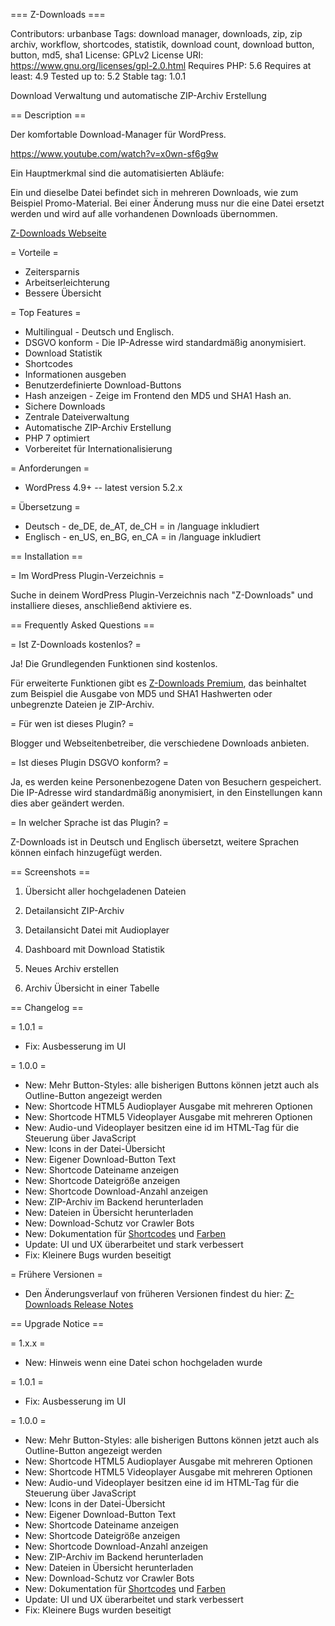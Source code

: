 === Z-Downloads ===

Contributors: urbanbase
Tags: download manager, downloads, zip, zip archiv, workflow, shortcodes, statistik, download count, download button, button, md5, sha1
License: GPLv2
License URI: https://www.gnu.org/licenses/gpl-2.0.html
Requires PHP: 5.6
Requires at least: 4.9
Tested up to: 5.2
Stable tag: 1.0.1

Download Verwaltung und automatische ZIP-Archiv Erstellung

== Description ==

Der komfortable Download-Manager für WordPress.

https://www.youtube.com/watch?v=x0wn-sf6g9w

Ein Hauptmerkmal sind die automatisierten Abläufe:

Ein und dieselbe Datei befindet sich in mehreren Downloads, wie zum Beispiel Promo-Material. Bei einer Änderung muss nur die eine Datei ersetzt werden und wird auf alle vorhandenen Downloads übernommen.

[Z-Downloads Webseite](https://code.urban-base.net/z-downloads?utm_source=wporg)

= Vorteile =

- Zeitersparnis
- Arbeitserleichterung
- Bessere Übersicht

= Top Features =

- Multilingual - Deutsch und Englisch.
- DSGVO konform - Die IP-Adresse wird standardmäßig anonymisiert.
- Download Statistik
- Shortcodes
- Informationen ausgeben
- Benutzerdefinierte Download-Buttons
- Hash anzeigen - Zeige im Frontend den MD5 und SHA1 Hash an.
- Sichere Downloads
- Zentrale Dateiverwaltung
- Automatische ZIP-Archiv Erstellung
- PHP 7 optimiert
- Vorbereitet für Internationalisierung

= Anforderungen =

- WordPress 4.9+ -- latest version 5.2.x

= Übersetzung =

- Deutsch - de_DE, de_AT, de_CH = in /language inkludiert
- Englisch - en_US, en_BG, en_CA = in /language inkludiert

== Installation ==

= Im WordPress Plugin-Verzeichnis =

Suche in deinem WordPress Plugin-Verzeichnis nach "Z-Downloads" und installiere dieses, anschließend aktiviere es.

== Frequently Asked Questions ==

= Ist Z-Downloads kostenlos? =

Ja! Die Grundlegenden Funktionen sind kostenlos.

Für erweiterte Funktionen gibt es [Z-Downloads Premium](https://code.urban-base.net/z-downloads?utm_source=wporg), das beinhaltet zum Beispiel die Ausgabe von MD5 und SHA1 Hashwerten oder unbegrenzte Dateien je ZIP-Archiv.

= Für wen ist dieses Plugin? =

Blogger und Webseitenbetreiber, die verschiedene Downloads anbieten.

= Ist dieses Plugin DSGVO konform? =

Ja, es werden keine Personenbezogene Daten von Besuchern gespeichert. Die IP-Adresse wird standardmäßig anonymisiert, in den Einstellungen kann dies aber geändert werden.

= In welcher Sprache ist das Plugin? =

Z-Downloads ist in Deutsch und Englisch übersetzt, weitere Sprachen können einfach hinzugefügt werden.

== Screenshots ==

1.  Übersicht aller hochgeladenen Dateien

2.  Detailansicht ZIP-Archiv

3.  Detailansicht Datei mit Audioplayer

4.  Dashboard mit Download Statistik

5.  Neues Archiv erstellen

6.  Archiv Übersicht in einer Tabelle

== Changelog ==

= 1.0.1 =
- Fix: Ausbesserung im UI

= 1.0.0 =
- New: Mehr Button-Styles: alle bisherigen Buttons können jetzt auch als Outline-Button angezeigt werden
- New: Shortcode HTML5 Audioplayer Ausgabe mit mehreren Optionen
- New: Shortcode HTML5 Videoplayer Ausgabe mit mehreren Optionen
- New: Audio-und Videoplayer besitzen eine id im HTML-Tag für die Steuerung über JavaScript
- New: Icons in der Datei-Übersicht
- New: Eigener Download-Button Text
- New: Shortcode Dateiname anzeigen
- New: Shortcode Dateigröße anzeigen
- New: Shortcode Download-Anzahl anzeigen
- New: ZIP-Archiv im Backend herunterladen
- New: Dateien in Übersicht herunterladen
- New: Download-Schutz vor Crawler Bots
- New: Dokumentation für [Shortcodes](https://code.urban-base.net/z-downloads/shortcodes/?utm_source=wporg) und [Farben](https://code.urban-base.net/z-downloads/farben/?utm_source=wporg)
- Update: UI und UX überarbeitet und stark verbessert
- Fix: Kleinere Bugs wurden beseitigt

= Frühere Versionen =
- Den Änderungsverlauf von früheren Versionen findest du hier: [Z-Downloads Release Notes](https://code.urban-base.net/z-downloads/release-notes/?utm_source=wporg)

== Upgrade Notice ==

= 1.x.x =
- New: Hinweis wenn eine Datei schon hochgeladen wurde

= 1.0.1 =
- Fix: Ausbesserung im UI

= 1.0.0 =
- New: Mehr Button-Styles: alle bisherigen Buttons können jetzt auch als Outline-Button angezeigt werden
- New: Shortcode HTML5 Audioplayer Ausgabe mit mehreren Optionen
- New: Shortcode HTML5 Videoplayer Ausgabe mit mehreren Optionen
- New: Audio-und Videoplayer besitzen eine id im HTML-Tag für die Steuerung über JavaScript
- New: Icons in der Datei-Übersicht
- New: Eigener Download-Button Text
- New: Shortcode Dateiname anzeigen
- New: Shortcode Dateigröße anzeigen
- New: Shortcode Download-Anzahl anzeigen
- New: ZIP-Archiv im Backend herunterladen
- New: Dateien in Übersicht herunterladen
- New: Download-Schutz vor Crawler Bots
- New: Dokumentation für [Shortcodes](https://code.urban-base.net/z-downloads/shortcodes/?utm_source=wporg) und [Farben](https://code.urban-base.net/z-downloads/farben/?utm_source=wporg)
- Update: UI und UX überarbeitet und stark verbessert
- Fix: Kleinere Bugs wurden beseitigt